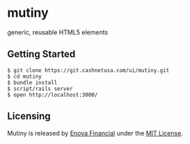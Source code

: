 mutiny
=====
generic, reusable HTML5 elements

Getting Started
-----
    $ git clone https://git.cashnetusa.com/ui/mutiny.git
    $ cd mutiny
    $ bundle install
    $ script/rails server
    $ open http://localhost:3000/

Licensing
-----
Mutiny is released by [Enova Financial](http://www.enova.com) under the
[MIT License](https://github.com/enova/mutiny/blob/master/LICENSE).
